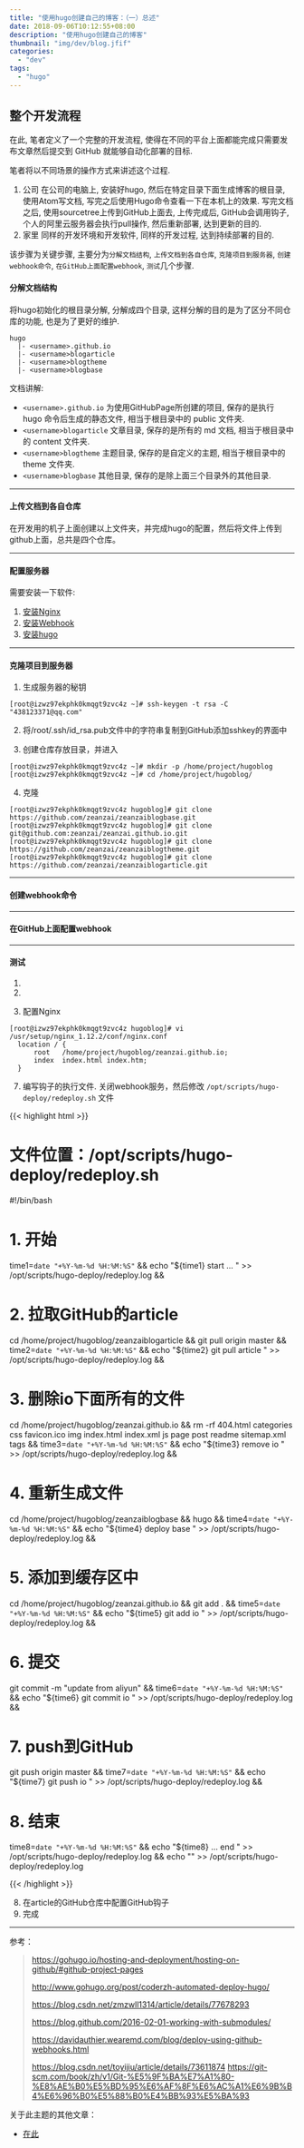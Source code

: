 ```yaml
---
title: "使用hugo创建自己的博客：（一）总述"
date: 2018-09-06T10:12:55+08:00
description: "使用hugo创建自己的博客"
thumbnail: "img/dev/blog.jfif"
categories:
  - "dev"
tags:
  - "hugo"
---
```


## 整个开发流程

在此, 笔者定义了一个完整的开发流程, 使得在不同的平台上面都能完成只需要发布文章然后提交到 GitHub 就能够自动化部署的目标.

笔者将以不同场景的操作方式来讲述这个过程.

1. 公司
  在公司的电脑上, 安装好hugo, 然后在特定目录下面生成博客的根目录, 使用Atom写文档, 写完之后使用Hugo命令查看一下在本机上的效果.
  写完文档之后, 使用sourcetree上传到GitHub上面去, 上传完成后, GitHub会调用钩子, 个人的阿里云服务器会执行pull操作, 然后重新部署, 达到更新的目的.
2. 家里
  同样的开发环境和开发软件, 同样的开发过程, 达到持续部署的目的.


该步骤为关键步骤, 主要分为`分解文档结构`, `上传文档到各自仓库`, `克隆项目到服务器`, `创建webhook命令`, `在GitHub上面配置webhook`, `测试`几个步骤.


#### 分解文档结构

将hugo初始化的根目录分解, 分解成四个目录, 这样分解的目的是为了区分不同仓库的功能, 也是为了更好的维护.

```
hugo
  |- <username>.github.io
  |- <username>blogarticle
  |- <username>blogtheme
  |- <username>blogbase
```

文档讲解:

- `<username>.github.io` 为使用GitHubPage所创建的项目, 保存的是执行 hugo 命令后生成的静态文件, 相当于根目录中的 public 文件夹.
- `<username>blogarticle` 文章目录, 保存的是所有的 md 文档, 相当于根目录中的 content 文件夹.
- `<username>blogtheme` 主题目录, 保存的是自定义的主题, 相当于根目录中的 theme 文件夹.
- `<username>blogbase` 其他目录, 保存的是除上面三个目录外的其他目录.

---

#### 上传文档到各自仓库
在开发用的机子上面创建以上文件夹，并完成hugo的配置，然后将文件上传到github上面，总共是四个仓库。

---

#### 配置服务器
需要安装一下软件:

1. <a href="/post/dev/install-nginx" target="_blank">安装Nginx</a>
2. <a href="/post/dev/install-webhook" target="_blank">安装Webhook</a>
3. <a href="/post/dev/install-hugo" target="_blank">安装hugo</a>

---

#### 克隆项目到服务器
1. 生成服务器的秘钥

```shell
[root@izwz97ekphk0kmqgt9zvc4z ~]# ssh-keygen -t rsa -C "438123371@qq.com"
```
2. 将/root/.ssh/id_rsa.pub文件中的字符串复制到GitHub添加sshkey的界面中

3. 创建仓库存放目录，并进入

```
[root@izwz97ekphk0kmqgt9zvc4z ~]# mkdir -p /home/project/hugoblog
[root@izwz97ekphk0kmqgt9zvc4z ~]# cd /home/project/hugoblog/
```

4. 克隆

```
[root@izwz97ekphk0kmqgt9zvc4z hugoblog]# git clone https://github.com/zeanzai/zeanzaiblogbase.git
[root@izwz97ekphk0kmqgt9zvc4z hugoblog]# git clone git@github.com:zeanzai/zeanzai.github.io.git
[root@izwz97ekphk0kmqgt9zvc4z hugoblog]# git clone https://github.com/zeanzai/zeanzaiblogtheme.git
[root@izwz97ekphk0kmqgt9zvc4z hugoblog]# git clone https://github.com/zeanzai/zeanzaiblogarticle.git
```

---

#### 创建webhook命令

---

#### 在GitHub上面配置webhook

---

#### 测试

1.
2.

6. 配置Nginx

```shell
[root@izwz97ekphk0kmqgt9zvc4z hugoblog]# vi /usr/setup/nginx_1.12.2/conf/nginx.conf
  location / {
      root   /home/project/hugoblog/zeanzai.github.io;
      index  index.html index.htm;
  }
```

7. 编写钩子的执行文件.
关闭webhook服务，然后修改 `/opt/scripts/hugo-deploy/redeploy.sh` 文件

{{< highlight html >}}
# 文件位置：/opt/scripts/hugo-deploy/redeploy.sh
#!/bin/bash

# 1. 开始
time1=`date "+%Y-%m-%d %H:%M:%S"` &&
echo "${time1} start ... " >> /opt/scripts/hugo-deploy/redeploy.log &&


# 2. 拉取GitHub的article
cd /home/project/hugoblog/zeanzaiblogarticle &&
git pull origin master &&
time2=`date "+%Y-%m-%d %H:%M:%S"` &&
echo "${time2} git pull article " >> /opt/scripts/hugo-deploy/redeploy.log &&

# 3. 删除io下面所有的文件
cd /home/project/hugoblog/zeanzai.github.io &&
rm -rf 404.html categories css favicon.ico img index.html index.xml js page post readme sitemap.xml tags &&
time3=`date "+%Y-%m-%d %H:%M:%S"` &&
echo "${time3} remove io " >> /opt/scripts/hugo-deploy/redeploy.log &&

# 4. 重新生成文件
cd /home/project/hugoblog/zeanzaiblogbase &&
hugo &&
time4=`date "+%Y-%m-%d %H:%M:%S"` &&
echo "${time4} deploy base " >> /opt/scripts/hugo-deploy/redeploy.log &&

# 5. 添加到缓存区中
cd /home/project/hugoblog/zeanzai.github.io &&
git add . &&
time5=`date "+%Y-%m-%d %H:%M:%S"` &&
echo "${time5} git add io " >> /opt/scripts/hugo-deploy/redeploy.log &&

# 6. 提交
git commit -m "update from aliyun" &&
time6=`date "+%Y-%m-%d %H:%M:%S"` &&
echo "${time6} git commit io " >> /opt/scripts/hugo-deploy/redeploy.log &&

# 7. push到GitHub
git push origin master &&
time7=`date "+%Y-%m-%d %H:%M:%S"` &&
echo "${time7} git push io " >> /opt/scripts/hugo-deploy/redeploy.log &&

# 8. 结束
time8=`date "+%Y-%m-%d %H:%M:%S"` &&
echo "${time8} ... end " >> /opt/scripts/hugo-deploy/redeploy.log &&
echo "" >> /opt/scripts/hugo-deploy/redeploy.log

{{< /highlight >}}

8. 在article的GitHub仓库中配置GitHub钩子
9. 完成

---

参考：

> https://gohugo.io/hosting-and-deployment/hosting-on-github/#github-project-pages
>
> http://www.gohugo.org/post/coderzh-automated-deploy-hugo/
>
> https://blog.csdn.net/zmzwll1314/article/details/77678293
>
> https://blog.github.com/2016-02-01-working-with-submodules/
>
> https://davidauthier.wearemd.com/blog/deploy-using-github-webhooks.html
>
> https://blog.csdn.net/toyijiu/article/details/73611874
>  https://git-scm.com/book/zh/v1/Git-%E5%9F%BA%E7%A1%80-%E8%AE%B0%E5%BD%95%E6%AF%8F%E6%AC%A1%E6%9B%B4%E6%96%B0%E5%88%B0%E4%BB%93%E5%BA%93

关于此主题的其他文章：

- <a href="/tags/hugo/" target="_blank">在此</a>

